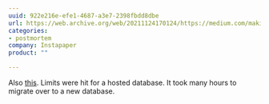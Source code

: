 ```yaml
---
uuid: 922e216e-efe1-4687-a3e7-2398fbdd8dbe
url: https://web.archive.org/web/20211124170124/https://medium.com/making-instapaper/instapaper-outage-cause-recovery-3c32a7e9cc5f
categories:
- postmortem
company: Instapaper
product: ""

---
```


Also [this](https://blog.instapaper.com/post/157027537441). Limits were hit for a hosted database. It took many hours to migrate over to a new database.
